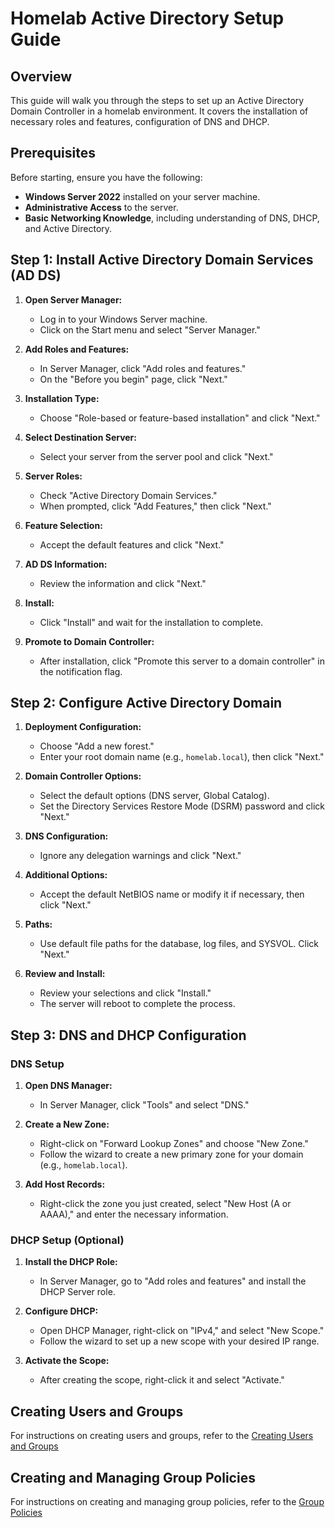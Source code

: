 # Homelab Active Directory Setup Guide

## Overview
This guide will walk you through the steps to set up an Active Directory Domain Controller in a homelab environment. It covers the installation of necessary roles and features, configuration of DNS and DHCP.

## Prerequisites
Before starting, ensure you have the following:

- **Windows Server 2022** installed on your server machine.
- **Administrative Access** to the server.
- **Basic Networking Knowledge**, including understanding of DNS, DHCP, and Active Directory.

## Step 1: Install Active Directory Domain Services (AD DS)

1. **Open Server Manager:**
   - Log in to your Windows Server machine.
   - Click on the Start menu and select "Server Manager."

2. **Add Roles and Features:**
   - In Server Manager, click "Add roles and features."
   - On the "Before you begin" page, click "Next."

3. **Installation Type:**
   - Choose "Role-based or feature-based installation" and click "Next."

4. **Select Destination Server:**
   - Select your server from the server pool and click "Next."

5. **Server Roles:**
   - Check "Active Directory Domain Services."
   - When prompted, click "Add Features," then click "Next."

6. **Feature Selection:**
   - Accept the default features and click "Next."

7. **AD DS Information:**
   - Review the information and click "Next."

8. **Install:**
   - Click "Install" and wait for the installation to complete.

9. **Promote to Domain Controller:**
   - After installation, click "Promote this server to a domain controller" in the notification flag.

## Step 2: Configure Active Directory Domain

1. **Deployment Configuration:**
   - Choose "Add a new forest."
   - Enter your root domain name (e.g., `homelab.local`), then click "Next."

2. **Domain Controller Options:**
   - Select the default options (DNS server, Global Catalog).
   - Set the Directory Services Restore Mode (DSRM) password and click "Next."

3. **DNS Configuration:**
   - Ignore any delegation warnings and click "Next."

4. **Additional Options:**
   - Accept the default NetBIOS name or modify it if necessary, then click "Next."

5. **Paths:**
   - Use default file paths for the database, log files, and SYSVOL. Click "Next."

6. **Review and Install:**
   - Review your selections and click "Install."
   - The server will reboot to complete the process.

## Step 3: DNS and DHCP Configuration

### DNS Setup

1. **Open DNS Manager:**
   - In Server Manager, click "Tools" and select "DNS."

2. **Create a New Zone:**
   - Right-click on "Forward Lookup Zones" and choose "New Zone."
   - Follow the wizard to create a new primary zone for your domain (e.g., `homelab.local`).

3. **Add Host Records:**
   - Right-click the zone you just created, select "New Host (A or AAAA)," and enter the necessary information.

### DHCP Setup (Optional)

1. **Install the DHCP Role:**
   - In Server Manager, go to "Add roles and features" and install the DHCP Server role.

2. **Configure DHCP:**
   - Open DHCP Manager, right-click on "IPv4," and select "New Scope."
   - Follow the wizard to set up a new scope with your desired IP range.

3. **Activate the Scope:**
   - After creating the scope, right-click it and select "Activate."

## Creating Users and Groups
For instructions on creating users and groups, refer to the [Creating Users and Groups](./creating-users-and-groups.md)

## Creating and Managing Group Policies
For instructions on creating and managing group policies, refer to the [Group Policies](./group-policies.md)



